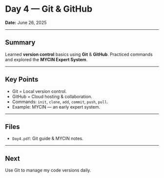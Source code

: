 # Day 4 — Git & GitHub

**Date:** June 26, 2025

---

## Summary

Learned **version control** basics using **Git** & **GitHub**. Practiced commands and explored the **MYCIN Expert System**.

---

## Key Points

- Git = Local version control.
- GitHub = Cloud hosting & collaboration.
- Commands: `init`, `clone`, `add`, `commit`, `push`, `pull`.
- Example: MYCIN — an early expert system.

---

## Files

- `Day4.pdf`: Git guide & MYCIN notes.

---

## Next

Use Git to manage my code versions daily.
